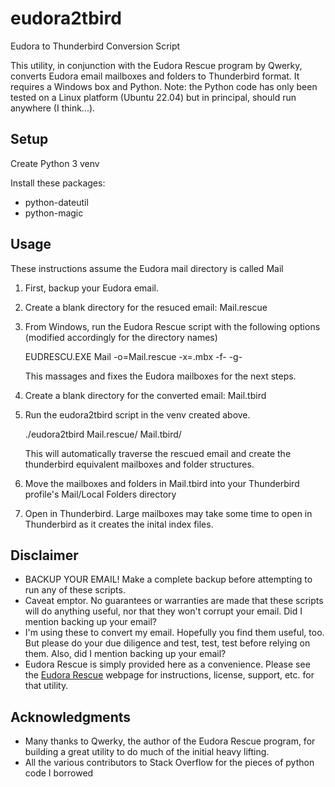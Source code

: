 # eudora2tbird
Eudora to Thunderbird Conversion Script

This utility, in conjunction with the Eudora Rescue program by Qwerky,
converts Eudora email mailboxes and folders to Thunderbird format.  It
requires a Windows box and Python.  Note: the Python
code has only been tested on a Linux platform (Ubuntu 22.04) but in
principal, should run anywhere (I think...).

## Setup
Create Python 3 venv

Install these packages:
- python-dateutil
- python-magic

## Usage
These instructions assume the Eudora mail directory is called Mail

1.  First, backup your Eudora email.

2.  Create a blank directory for the resuced email:  Mail.rescue

3.  From Windows, run the Eudora Rescue script with the following options
    (modified accordingly for the directory names)

    EUDRESCU.EXE Mail -o=Mail.rescue -x=.mbx -f- -g-

    This massages and fixes the Eudora mailboxes for the next steps.

4.  Create a blank directory for the converted email:  Mail.tbird

5.  Run the eudora2tbird script in the venv created above.

    ./eudora2tbird Mail.rescue/ Mail.tbird/
    
    This will automatically traverse the rescued email and create the 
    thunderbird equivalent mailboxes and folder structures.

6.  Move the mailboxes and folders in Mail.tbird into your Thunderbird
    profile's Mail/Local Folders directory

7.  Open in Thunderbird.  Large mailboxes may take some time to open in 
    Thunderbird as it creates the inital index files.

## Disclaimer
- BACKUP YOUR EMAIL!  Make a complete backup before attempting to run any of
  these scripts.
- Caveat emptor.  No guarantees or warranties are made that these scripts
  will do anything useful, nor that they won't corrupt your email.  Did I
  mention backing up your email?
- I'm using these to convert my email.  Hopefully you find them useful, too. 
  But please do your due diligence and test, test, test before relying on
  them.  Also, did I mention backing up your email?
- Eudora Rescue is simply provided here as a convenience.  Please see the
  [Eudora Rescue](http://qwerky.50webs.com/eudorarescue/) webpage
  for instructions, license, support, etc. for that utility.

## Acknowledgments
- Many thanks to Qwerky, the author of the Eudora Rescue program, for building a great
  utility to do much of the initial heavy lifting.
- All the various contributors to Stack Overflow for the pieces of python
  code I borrowed
